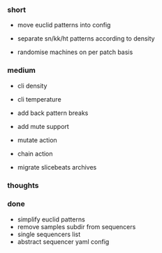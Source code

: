 ### short

- move euclid patterns into config
- separate sn/kk/ht patterns according to density

- randomise machines on per patch basis

### medium

- cli density
- cli temperature 

- add back pattern breaks
- add mute support

- mutate action
- chain action

- migrate slicebeats archives

### thoughts

### done

- simplify euclid patterns
- remove samples subdir from sequencers
- single sequencers list
- abstract sequencer yaml config
